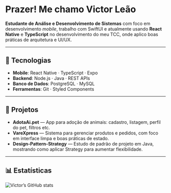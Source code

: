 # Prazer! Me chamo Victor Leão

**Estudante de Análise e Desenvolvimento de Sistemas** com foco em desenvolvimento *mobile*, trabalho com SwiftUI e atualmente usando **React Native** e **TypeScript** no desenvolvimento do meu TCC, onde aplico boas práticas de arquitetura e UI/UX.

---

## 🔧 Tecnologias

- **Mobile**: React Native · TypeScript · Expo  
- **Backend**: Node.js · Java · REST APIs  
- **Banco de Dados**: PostgreSQL · MySQL  
- **Ferramentas**: Git · Styled Components  

---

## 🚀 Projetos

- **AdotaAi.pet** — App para adoção de animais: cadastro, listagem, perfil do pet, filtros etc.  
- **VareXpress** — Sistema para gerenciar produtos e pedidos, com foco em interface limpa e boas práticas de estado.  
- **Design-Pattern-Strategy** — Estudo de padrão de projeto em Java, mostrando como aplicar Strategy para aumentar flexibilidade.  

---

## 📊 Estatísticas

![Victor’s GitHub stats](https://github-readme-stats.vercel.app/api?username=victorleaofls&show_icons=true&theme=radical)

